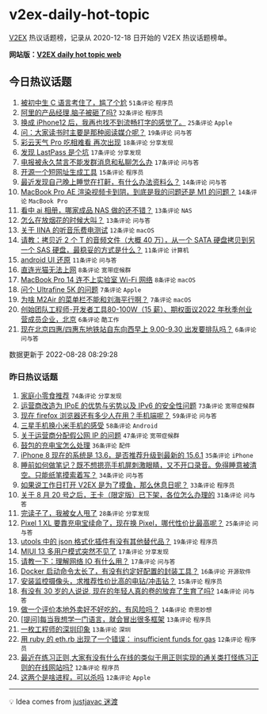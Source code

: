 # v2ex-daily-hot-topic

[V2EX](https://www.v2ex.com/) 热议话题榜，记录从 2020-12-18 日开始的 V2EX 热议话题榜单。

**网站版：[V2EX daily hot topic web](https://boojack.github.io/v2ex-daily-hot-topic-web/)**

## 今日热议话题

<!-- TODAY BEGIN -->

1. [被初中生 C 语言考住了，尴了个尬](https://www.v2ex.com/t/875942) `51条评论` `程序员`
1. [阿里的产品经理,脑子被砸了吗?](https://www.v2ex.com/t/875957) `32条评论` `程序员`
1. [换成 iPhone12 后，我再也找不到流畅打字的感觉了。](https://www.v2ex.com/t/875954) `25条评论` `Apple`
1. [问：大家读书时主要是那种阅读媒介呢？](https://www.v2ex.com/t/875948) `19条评论` `问与答`
1. [彩云天气 Pro 吃相难看 再次出现](https://www.v2ex.com/t/875963) `18条评论` `分享发现`
1. [发现 LastPass 是个坑](https://www.v2ex.com/t/875964) `17条评论` `分享发现`
1. [电报被永久禁言不能发群消息和私聊怎么办](https://www.v2ex.com/t/875938) `17条评论` `问与答`
1. [开源一个短网址生成工具](https://www.v2ex.com/t/875924) `15条评论` `程序员`
1. [最近发现自己晚上睡觉在打鼾，有什么办法资料么？](https://www.v2ex.com/t/875945) `14条评论` `问与答`
1. [MacBook Pro AE 渲染视频卡到阴，到底是我的问题还是 M1 的问题？](https://www.v2ex.com/t/875932) `14条评论` `MacBook Pro`
1. [看中 ai 相册，哪家成品 NAS 做的还不错？](https://www.v2ex.com/t/875949) `13条评论` `NAS`
1. [怎么在放烟花的时候大叫？](https://www.v2ex.com/t/875930) `13条评论` `问与答`
1. [关于 IINA 的听音乐费电测试](https://www.v2ex.com/t/875926) `12条评论` `macOS`
1. [请教：拷贝近 2 个 T 的音频文件（大概 40 万），从一个 SATA 硬盘拷贝到另一个 SAS 硬盘，最稳妥的方式是什么？](https://www.v2ex.com/t/875960) `11条评论` `计算机`
1. [android UI 还原](https://www.v2ex.com/t/875925) `11条评论` `问与答`
1. [直连光猫无法上网](https://www.v2ex.com/t/875937) `8条评论` `宽带症候群`
1. [MacBook Pro 14 连不上实验室 Wi-Fi 网络](https://www.v2ex.com/t/875931) `8条评论` `macOS`
1. [问个 Ultrafine 5K 的问题](https://www.v2ex.com/t/875961) `7条评论` `Apple`
1. [为啥 M2Air 的菜单栏不能和刘海平行啊？](https://www.v2ex.com/t/875959) `7条评论` `macOS`
1. [创始团队工程师-开发者工具80-100W（15 薪）、期权面议2022 年秋季创业营成员企业，北京](https://www.v2ex.com/t/875936) `6条评论` `酷工作`
1. [现在北京四惠/四惠东地铁站自东向西早上 9.00-9.30 出发要排队吗？](https://www.v2ex.com/t/875919) `6条评论` `问与答`

数据更新于 2022-08-28 08:29:28

<!-- TODAY END -->

### 昨日热议话题

<!-- YESTERDAY BEGIN -->

1. [家庭小零食推荐](https://www.v2ex.com/t/875741) `74条评论` `分享发现`
1. [运营商改造为 IPoE 的优势与劣势以及 IPv6 的安全性问题](https://www.v2ex.com/t/875762) `73条评论` `宽带症候群`
1. [现在 firefox 浏览器还有多少人在用？手机端呢？](https://www.v2ex.com/t/875739) `59条评论` `问与答`
1. [三星手机换小米手机的感受](https://www.v2ex.com/t/875790) `58条评论` `Android`
1. [关于运营商分配假公网 IP 的问题](https://www.v2ex.com/t/875867) `47条评论` `宽带症候群`
1. [鼓包的充电宝怎么处理](https://www.v2ex.com/t/875738) `36条评论` `配件`
1. [iPhone 8 现在的系统是 13.6，是否推荐升级到最新的 15.6.1](https://www.v2ex.com/t/875774) `35条评论` `iPhone`
1. [睡前如何做笔记？既不想摁亮手机屏刺激眼睛，又不开口录音。免得睡意被清空。只能纸笔摸索着写？](https://www.v2ex.com/t/875751) `34条评论` `问与答`
1. [如果说工作日打开 V2EX 是为了摸鱼，那么休息日呢？](https://www.v2ex.com/t/875836) `33条评论` `程序员`
1. [关于 8 月 20 号之后，王卡（限定版）已下架，各位怎么办理的](https://www.v2ex.com/t/875766) `31条评论` `问与答`
1. [完读子了，我被女人甩了](https://www.v2ex.com/t/875901) `28条评论` `分享发现`
1. [Pixel 1 XL 要靠充电宝续命了，现在换 Pixel，哪代性价比最高呢？](https://www.v2ex.com/t/875821) `25条评论` `问与答`
1. [utools 中的 json 格式化插件有没有其他替代品？](https://www.v2ex.com/t/875873) `19条评论` `程序员`
1. [MIUI 13 多用户模式突然不见了](https://www.v2ex.com/t/875759) `17条评论` `分享发现`
1. [请教一下：理解网络 IO 有什么用？](https://www.v2ex.com/t/875756) `17条评论` `问与答`
1. [Docker 启动命令太长了，有没有约定好配置的封装工具？](https://www.v2ex.com/t/875814) `16条评论` `开源软件`
1. [安装监控摄像头，求推荐性价比高的电钻/冲击钻？](https://www.v2ex.com/t/875889) `15条评论` `程序员`
1. [有没有 30 岁的人说说, 现在的年轻人真的卷的放弃了生育了吗?](https://www.v2ex.com/t/875804) `14条评论` `问与答`
1. [做一个评价本地外卖好不好吃的，有风险吗？](https://www.v2ex.com/t/875776) `14条评论` `奇思妙想`
1. [[提问]每当我想学一门语言，就会冒出很多框架](https://www.v2ex.com/t/875844) `13条评论` `程序员`
1. [一枚工程师的深圳印象](https://www.v2ex.com/t/875817) `13条评论` `深圳`
1. [用 ruby 的 eth.rb 出现了一个错误： insufficient funds for gas](https://www.v2ex.com/t/875818) `12条评论` `程序员`
1. [最近在练习正则,大家有没有什么在线的类似于用正则实现的通关类打怪练习正则的在线网站吗?](https://www.v2ex.com/t/875808) `12条评论` `程序员`
1. [这两个是啥进程，可以杀吗](https://www.v2ex.com/t/875786) `12条评论` `Apple`

<!-- YESTERDAY END -->

---

💡 Idea comes from [justjavac 迷渡](https://github.com/justjavac/)
